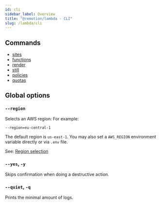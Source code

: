 ```yaml
---
id: cli
sidebar_label: Overview
title: "@remotion/lambda - CLI"
slug: /lambda/cli
---
```


## Commands

- [sites](/docs/lambda/cli/sites)
- [functions](/docs/lambda/cli/functions)
- [render](/docs/lambda/cli/render)
- [still](/docs/lambda/cli/still)
- [policies](/docs/lambda/cli/policies)
- [quotas](/docs/lambda/cli/quotas)

## Global options

### `--region`

Selects an AWS region: For example:

```
--region=eu-central-1
```

The default region is `us-east-1`. You may also set a `AWS_REGION` environment variable directly or via `.env` file.

See: [Region selection](/docs/lambda/region-selection)

### `--yes`, `-y`

Skips confirmation when doing a destructive action.

### `--quiet`, `-q`

Prints the minimal amount of logs.
